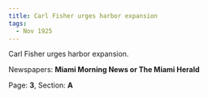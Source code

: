 ```yaml
---  
title: Carl Fisher urges harbor expansion  
tags:  
  - Nov 1925  
---  
```

  
Carl Fisher urges harbor expansion.  
  
Newspapers: **Miami Morning News or The Miami Herald**  
  
Page: **3**, Section: **A** 
